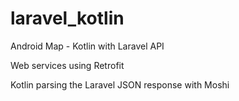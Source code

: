 # laravel_kotlin
 Android Map - Kotlin with Laravel API
 
 Web services using Retrofit
 
 Kotlin parsing the Laravel JSON response with Moshi 
 
 
